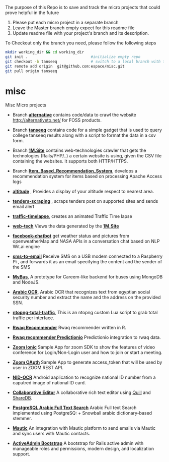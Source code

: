 
The purpose of this Repo is to save and track the micro projects that could prove helpful in the future


1. Please put each micro project in a separate branch
2. Leave the Master branch empty expect for this readme file
3. Update readme file with your project's branch and its description.

To Checkout only the branch you need, please follow the following steps

```bash
mkdir working_dir && cd working_dir
git init .                            #initialize empty repo
git checkout -b tanseeq               # switch to a local branch with the same name to avoid confusion, not necessary though
git remote add origin  git@github.com:espace/misc.git
git pull origin tanseeq
```

# misc
Misc Micro projects

- Branch [**alternative**](https://github.com/espace/misc/tree/alternative) contains code/data to crawl the website http://alternativeto.net/ for FOSS products.

- Branch [**tanseeq**](https://github.com/espace/misc/tree/tanseeq) contains code for a simple gadget that is used to query college tanseeq results along with a script to format the data in a csv form.

- Branch [**1M.Site**](https://github.com/espace/misc/tree/1M.Site) contains web-technologies crawler that gets the technologies (Rails/PHP/..) a certain website is using, given the CSV file containing the websites. It supports both HTTP/HTTPS.

- Branch [**Item_Based_Recommendation_System**](https://github.com/espace/misc/tree/Item_Based_Recommendation_System), develops a recommendation system for items based on processing Apache Access logs

- [**altitude**](https://github.com/espace/misc/tree/altitude) , Provides a display of your altitude respect to nearest area.

- [**tenders-scraping**](https://github.com/espace/misc/tree/tenders-scraping) , scraps tenders post on supported sites and sends email alert
- [**traffic-timelapse**](https://github.com/espace/misc/tree/traffic-timelapse), creates an animated Traffic Time lapse

- [**web-tech**](https://github.com/espace/misc/tree/web-tech) Views the data generated by the [**1M.Site**](https://github.com/espace/misc/tree/1M.Site)

- [**facebook-chatbot**](https://github.com/espace/misc/tree/Facebook-Chatbot) get weather status and pictures from openweatherMap and NASA APIs in a conversation chat based on NLP Wit.ai engine

- [**sms-to-email**](https://github.com/espace/misc/tree/sms-to-email) Receive SMS on a USB modem connected to a Raspberry Pi , and forwards it as an email specifying the content and the sender of the SMS

- [**MyBus**](https://github.com/espace/misc/tree/mybus), A prototype for Careem-like backend for buses using MongoDB and NodeJS.

- [**Arabic OCR**](https://github.com/espace/misc/tree/arabic_ocr), Arabic OCR that recognizes text from egyptian social security number and extract the name and the address on the provided SSN.

- [**ntopng-total-traffic**](https://github.com/espace/misc/tree/ntopng-total-traffic), This is an ntopng custom Lua script to grab total traffic per interface.

- [**Rwaq Recommender**](https://github.com/espace/misc/tree/rwaq_recommender) Rwaq recommender written in R.

- [**Rwaq recommender Predictionio**](https://github.com/espace/misc/tree/rwaq_recommender_predictionio) Predictionio integration to rwaq data.

- [**Zoom Ionic**](https://github.com/espace/misc/tree/zoom-ionic) Sample App for zoom SDK to show the features of video conference for Login/Non-Login user and how to join or start a meeting.

- [**Zoom OAuth**](https://github.com/espace/misc/tree/zoom-oauth) Sample App to generate access_token that will be used by user in ZOOM REST API.

- [**NID-OCR**](https://github.com/espace/misc/tree/nid-ocr) Android aaplication to recognize national ID number from a caputred image of national ID card.

- [**Collaborative Editor**](https://github.com/espace/misc/tree/collaborative-editor) A collaborative rich text editor using [Quill](https://github.com/quilljs/quill) and [ShareDB](https://github.com/share/sharedb).

- [**PostgreSQL Arabic Full Text Search**](https://github.com/espace/misc/tree/postgres-fts) Arabic Full text Search implemented using PostgreSQ: + Snowball arabic dictionary-based stemmer.

- [**Mautic**](https://github.com/espace/misc/tree/mautic_integration) An integration with Mautic platform to send emails via Mautic and sync users with Mautic contacts.
- [**ActiveAdmin Bootstrap**](https://github.com/espace/misc/tree/activeadmin_bootstrap) A bootstrap for Rails active admin with manageable roles and permissions, modern design, and localization support.
